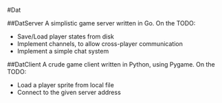 #Dat

##DatServer
A simplistic game server written in Go.
On the TODO:

* Save/Load player states from disk
* Implement channels, to allow cross-player communication
* Implement a simple chat system

##DatClient
A crude game client written in Python, using Pygame.
On the TODO:

* Load a player sprite from local file
* Connect to the given server address
